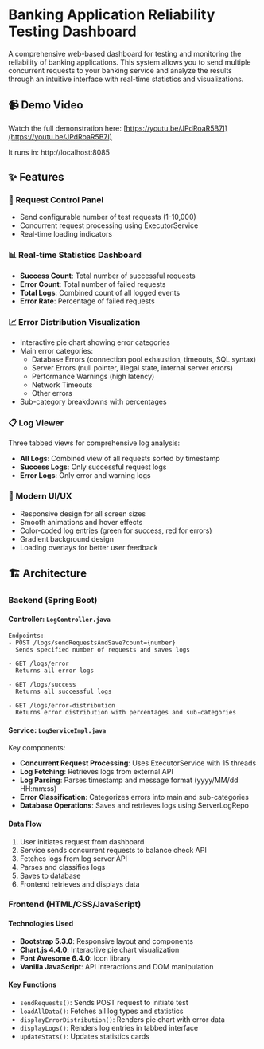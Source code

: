 # Banking Application Reliability Testing Dashboard

A comprehensive web-based dashboard for testing and monitoring the reliability of banking applications. This system allows you to send multiple concurrent requests to your banking service and analyze the results through an intuitive interface with real-time statistics and visualizations.

## 📹 Demo Video

Watch the full demonstration here: [https://youtu.be/JPdRoaR5B7I](https://youtu.be/JPdRoaR5B7I)

It runs in: http://localhost:8085

## ✨ Features

### 🎯 Request Control Panel
- Send configurable number of test requests (1-10,000)
- Concurrent request processing using ExecutorService
- Real-time loading indicators

### 📊 Real-time Statistics Dashboard
- **Success Count**: Total number of successful requests
- **Error Count**: Total number of failed requests
- **Total Logs**: Combined count of all logged events
- **Error Rate**: Percentage of failed requests

### 📈 Error Distribution Visualization
- Interactive pie chart showing error categories
- Main error categories:
  - Database Errors (connection pool exhaustion, timeouts, SQL syntax)
  - Server Errors (null pointer, illegal state, internal server errors)
  - Performance Warnings (high latency)
  - Network Timeouts
  - Other errors
- Sub-category breakdowns with percentages

### 📋 Log Viewer
Three tabbed views for comprehensive log analysis:
- **All Logs**: Combined view of all requests sorted by timestamp
- **Success Logs**: Only successful request logs
- **Error Logs**: Only error and warning logs

### 🎨 Modern UI/UX
- Responsive design for all screen sizes
- Smooth animations and hover effects
- Color-coded log entries (green for success, red for errors)
- Gradient background design
- Loading overlays for better user feedback

## 🏗️ Architecture

### Backend (Spring Boot)

#### Controller: `LogController.java`
```
Endpoints:
- POST /logs/sendRequestsAndSave?count={number}
  Sends specified number of requests and saves logs
  
- GET /logs/error
  Returns all error logs
  
- GET /logs/success
  Returns all successful logs
  
- GET /logs/error-distribution
  Returns error distribution with percentages and sub-categories
```

#### Service: `LogServiceImpl.java`
Key components:
- **Concurrent Request Processing**: Uses ExecutorService with 15 threads
- **Log Fetching**: Retrieves logs from external API
- **Log Parsing**: Parses timestamp and message format (yyyy/MM/dd HH:mm:ss)
- **Error Classification**: Categorizes errors into main and sub-categories
- **Database Operations**: Saves and retrieves logs using ServerLogRepo

#### Data Flow
1. User initiates request from dashboard
2. Service sends concurrent requests to balance check API
3. Fetches logs from log server API
4. Parses and classifies logs
5. Saves to database
6. Frontend retrieves and displays data

### Frontend (HTML/CSS/JavaScript)

#### Technologies Used
- **Bootstrap 5.3.0**: Responsive layout and components
- **Chart.js 4.4.0**: Interactive pie chart visualization
- **Font Awesome 6.4.0**: Icon library
- **Vanilla JavaScript**: API interactions and DOM manipulation

#### Key Functions
- `sendRequests()`: Sends POST request to initiate test
- `loadAllData()`: Fetches all log types and statistics
- `displayErrorDistribution()`: Renders pie chart with error data
- `displayLogs()`: Renders log entries in tabbed interface
- `updateStats()`: Updates statistics cards
